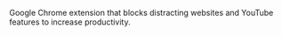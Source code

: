 Google Chrome extension that blocks distracting websites and YouTube features to increase productivity.
